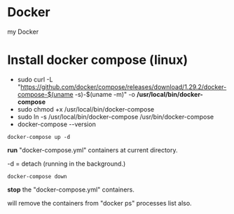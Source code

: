 # Docker
my Docker

# **Install docker compose (linux)**

- sudo curl -L "https://github.com/docker/compose/releases/download/1.29.2/docker-compose-$(uname -s)-$(uname -m)" -o **/usr/local/bin/docker-compose**
- sudo chmod +x /usr/local/bin/docker-compose
- sudo ln -s /usr/local/bin/docker-compose /usr/bin/docker-compose
- docker-compose --version

`docker-compose up -d`

**run** "docker-compose.yml" containers at current directory.

-d = detach (running in the background.)

`docker-compose down`

**stop** the "docker-compose.yml" containers.

will remove the containers from "docker ps" processes list also.
